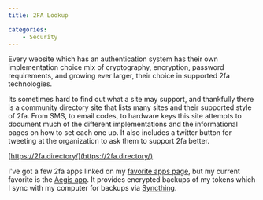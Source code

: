 ```yaml
---
title: 2FA Lookup

categories:
    - Security
---
```


Every website which has an authentication system has their own implementation choice mix of cryptography, encryption, password requirements, and growing ever larger, their choice in supported 2fa technologies.

Its sometimes hard to find out what a site may support, and thankfully there is a community directory site that lists many sites and their supported style of 2fa. From SMS, to email codes, to hardware keys this site attempts to document much of the different implementations and the informational pages on how to set each one up. It also includes a twitter button for tweeting at the organization to ask them to support 2fa better.

[https://2fa.directory/](https://2fa.directory/)

I've got a few 2fa apps linked on my [favorite apps page](/apps), but my current favorite is the [Aegis app](https://getaegis.app/). It provides encrypted backups of my tokens which I sync with my computer for backups via [Syncthing](https://syncthing.net/).